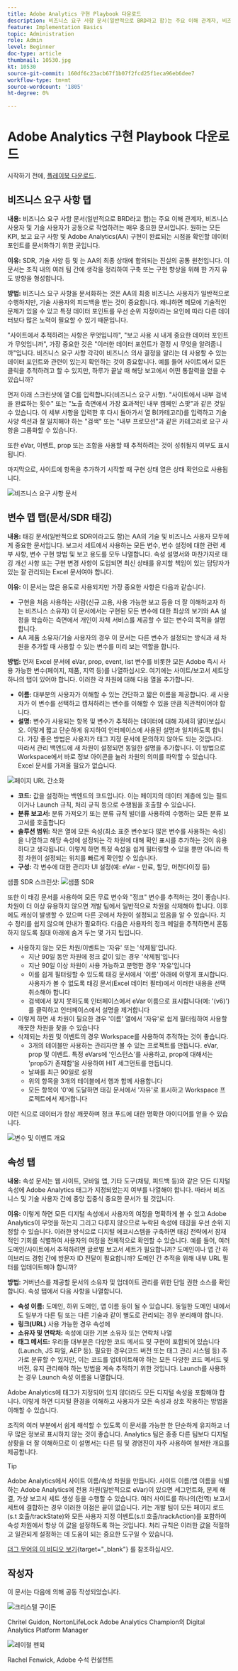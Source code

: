 ```yaml
---
title: Adobe Analytics 구현 Playbook 다운로드
description: 비즈니스 요구 사항 문서(일반적으로 BRD라고 함)는 주요 이해 관계자, 비즈니스 사용자 및 기술 사용자가 공동으로 작업하려는 매우 중요한 문서입니다. AA 구현이 완료되면 보려는 모든 KPI, 보고 요구 사항 및 데이터 포인트를 문서화하기 위한 곳입니다.
feature: Implementation Basics
topic: Administration
role: Admin
level: Beginner
doc-type: article
thumbnail: 10530.jpg
kt: 10530
source-git-commit: 160df6c23acb67f1b07f2fcd25f1eca96eb6dee7
workflow-type: tm+mt
source-wordcount: '1805'
ht-degree: 0%

---
```



# Adobe Analytics 구현 Playbook 다운로드

시작하기 전에, [플레이북 다운로드](assets/aa-implementation-playbook.xlsx).

## 비즈니스 요구 사항 탭

**내용:** 비즈니스 요구 사항 문서(일반적으로 BRD라고 함)는 주요 이해 관계자, 비즈니스 사용자 및 기술 사용자가 공동으로 작업하려는 매우 중요한 문서입니다. 원하는 모든 KPI, 보고 요구 사항 및 Adobe Analytics(AA) 구현이 완료되는 시점을 확인할 데이터 포인트를 문서화하기 위한 곳입니다.

**이유:** SDR, 기술 사양 등 및 는 AA의 최종 상태에 합의되는 진실의 공통 원천입니다. 이 문서는 조직 내의 여러 팀 간에 생각을 정리하여 구축 또는 구현 향상을 위해 한 가지 유도 방향을 형성합니다.

**방법:** 비즈니스 요구 사항을 문서화하는 것은 AA의 최종 비즈니스 사용자가 일반적으로 수행하지만, 기술 사용자의 피드백을 받는 것이 중요합니다. 왜냐하면 메모에 기술적인 문제가 있을 수 있고 특정 데이터 포인트를 우선 순위 지정이라는 요인에 따라 다른 데이터보다 많은 노력이 필요할 수 있기 때문입니다.

&quot;사이트에서 추적하려는 사항은 무엇입니까&quot;, &quot;보고 사용 시 내게 중요한 데이터 포인트가 무엇입니까&quot;, 가장 중요한 것은 &quot;이러한 데이터 포인트가 결정 시 무엇을 알려줍니까&quot;입니다. 비즈니스 요구 사항 각각이 비즈니스 의사 결정을 알리는 데 사용할 수 있는 데이터 포인트와 관련이 있는지 확인하는 것이 중요합니다. 예를 들어 사이트에서 모든 클릭을 추적하려고 할 수 있지만, 하루가 끝날 때 해당 보고에서 어떤 통찰력을 얻을 수 있습니까?

먼저 아래 스크린샷에 열 C를 입력합니다(비즈니스 요구 사항). &quot;사이트에서 내부 검색을 완료하는 횟수&quot; 또는 &quot;노출 측면에서 가장 효과적인 내부 캠페인 스팟&quot;과 같은 것일 수 있습니다. 이 세부 사항을 입력한 후 다시 돌아가서 열 B(카테고리)를 입력하고 기술 사양 섹션과 잘 일치해야 하는 &quot;검색&quot; 또는 &quot;내부 프로모션&quot;과 같은 카테고리로 요구 사항을 그룹화할 수 있습니다.

또한 eVar, 이벤트, prop 또는 조합을 사용할 때 추적하려는 것이 성취될지 여부도 표시됩니다.

마지막으로, 사이트에 항목을 추가하기 시작할 때 구현 상태 열은 상태 확인으로 사용됩니다.

![비즈니스 요구 사항 문서](assets/brd-template.png)

## 변수 맵 탭(문서/SDR 태깅)

**내용:** 태깅 문서(일반적으로 SDR이라고도 함)는 AA의 기술 및 비즈니스 사용자 모두에게 중요한 문서입니다. 보고서 세트에서 사용하는 모든 변수, 변수 설정에 대한 관련 세부 사항, 변수 구현 방법 및 보고 용도를 모두 나열합니다. 속성 설명서와 마찬가지로 태깅 개선 사항 또는 구현 변경 사항이 도입되면 최신 상태를 유지할 책임이 있는 담당자가 있는 잘 관리되는 Excel 문서여야 합니다.

**이유:** 이 문서는 많은 용도로 사용되지만 가장 중요한 사항은 다음과 같습니다.

* 구현을 처음 사용하는 사람(신규 고용, 사용 가능한 보고 등을 더 잘 이해하고자 하는 비즈니스 소유자) 이 문서에서는 구현된 모든 변수에 대한 최상의 보기와 AA 설정을 학습하는 측면에서 개인이 자체 서비스를 제공할 수 있는 변수의 목적을 설명합니다.
* AA 제품 소유자/기술 사용자의 경우 이 문서는 다른 변수가 설정되는 방식과 새 차원을 추가할 때 사용할 수 있는 변수를 미리 보는 역할을 합니다.

**방법:** 먼저 Excel 문서에 eVar, prop, event, list 변수를 비롯한 모든 Adobe 즉시 사용 가능한 변수(페이지, 제품, 지역 등)를 나열하십시오. 여기에는 사이트/보고서 세트당 하나의 탭이 있어야 합니다.
이러한 각 차원에 대해 다음 열을 추가합니다.
* **이름:** 대부분의 사용자가 이해할 수 있는 간단하고 짧은 이름을 제공합니다. 새 사용자가 이 변수를 선택하고 캡처하려는 변수를 이해할 수 있을 만큼 직관적이어야 합니다.
* **설명:** 변수가 사용되는 항목 및 변수가 추적하는 데이터에 대해 자세히 알아보십시오. 이렇게 짧고 단순하게 유지하여 인터페이스에 사용된 설명과 일치하도록 합니다. 가장 좋은 방법은 사용자가 태그 지정 문서에 문의하지 않아도 되는 것입니다. 따라서 관리 백엔드에 새 차원이 설정되면 동일한 설명을 추가합니다. 이 방법으로 Workspace에서 바로 정보 아이콘을 눌러 차원의 의미를 파악할 수 있습니다. Excel 문서를 가져올 필요가 없습니다.

![페이지 URL 간소화](assets/page-url-simplified.png)

* **코드:** 값을 설정하는 백엔드의 코드입니다. 이는 페이지의 데이터 계층에 있는 필드이거나 Launch 규칙, 처리 규칙 등으로 수행됨을 호출할 수 있습니다.
* **분류 보고서:** 분류 가져오기 또는 분류 규칙 빌더를 사용하여 수행하는 모든 분류 보고서를 호출합니다
* **솔루션 범위:** 작은 열에 모든 속성(최소 표준 변수보다 많은 변수를 사용하는 속성)을 나열하고 해당 속성에 설정되는 각 차원에 대해 확인 표시를 추가하는 것이 유용하다고 생각됩니다. 이렇게 하면 특정 속성을 쉽게 필터링할 수 있을 뿐만 아니라 특정 차원이 설정되는 위치를 빠르게 확인할 수 있습니다.
* **구성:** 각 변수에 대한 관리자 UI 설정(예: eVar - 만료, 할당, 머천다이징 등)

샘플 SDR 스크린샷:
![샘플 SDR](assets/sample-sdr.png)

또한 이 태깅 문서를 사용하여 모든 무료 변수와 &quot;정크&quot; 변수를 추적하는 것이 좋습니다. 차원이 더 이상 유용하지 않으면 개발 팀에서 일반적으로 차원을 삭제해야 합니다. 이후에도 캐싱이 발생할 수 있으며 다른 곳에서 차원이 설정되고 있음을 알 수 있습니다. 치수 정리를 쉽지 않으며 인내가 필요하다. 다음은 사용자의 정크 메일을 추적하면서 혼동하지 않도록 침대 아래에 숨겨 두는 몇 가지 팁입니다.

* 사용하지 않는 모든 차원/이벤트는 &#39;자유&#39; 또는 &#39;삭제됨&#39;입니다.
   * 지난 90일 동안 차원에 정크 값이 있는 경우 &#39;삭제됨&#39;입니다
   * 지난 90일 이상 차원이 사용 가능하고 분명한 경우 &#39;자유&#39;입니다
   * 이를 쉽게 필터링할 수 있도록 태깅 문서에서 &#39;이름&#39; 아래에 이렇게 표시합니다. 사용자가 볼 수 없도록 태깅 문서(Excel 데이터 필터)에서 이러한 내용을 선택 취소해야 합니다
   * 검색에서 찾지 못하도록 인터페이스에서 eVar 이름으로 표시합니다(예: &#39;(v6)&#39;)를 클릭하고 인터페이스에서 설명을 제거합니다
* 이렇게 하면 새 차원이 필요한 경우 &#39;이름&#39; 열에서 &#39;자유&#39;로 쉽게 필터링하여 사용할 깨끗한 차원을 찾을 수 있습니다
* 삭제되는 차원 및 이벤트의 경우 Workspace를 사용하여 추적하는 것이 좋습니다.
   * 3개의 테이블만 사용하는 관리자만 볼 수 있는 프로젝트를 만듭니다. eVar, prop 및 이벤트. 특정 eVars에 &#39;인스턴스&#39;를 사용하고, prop에 대해서는 &#39;prop5가 존재함&#39;을 사용하여 HIT 세그먼트를 만듭니다.
   * 날짜를 최근 90일로 설정
   * 위의 항목을 3개의 테이블에서 행과 함께 사용합니다
   * 모든 항목이 &#39;0&#39;에 도달하면 태깅 문서에서 &#39;자유&#39;로 표시하고 Workspace 프로젝트에서 제거합니다

이런 식으로 데이터가 항상 깨끗하며 정크 푸드에 대한 명확한 아이디어를 얻을 수 있습니다.

![변수 및 이벤트 개요](assets/variables-and-events-overview.png)

## 속성 탭

**내용:** 속성 문서는 웹 사이트, 모바일 앱, 기타 도구(채팅, 피드백 등)와 같은 모든 디지털 속성에 Adobe Analytics 태그가 지정되었는지 여부를 나열해야 합니다. 따라서 비즈니스 및 기술 사용자 간에 중앙 집중식 중요한 문서가 될 것입니다.

**이유:** 이렇게 하면 모든 디지털 속성에서 사용자의 여정을 명확하게 볼 수 있고 Adobe Analytics이 무엇을 하는지 그리고 다루지 않으므로 누락된 속성에 태깅을 우선 순위 지정할 수 있습니다. 이러한 방식으로 디지털 에코시스템을 구축하면 태깅 전략에서 잠재적인 기회를 식별하여 사용자의 여정을 전체적으로 확인할 수 있습니다. 예를 들어, 여러 도메인/사이트에서 추적하려면 글로벌 보고서 세트가 필요합니까? 도메인이나 앱 간 하이브리드 경험 간에 방문자 ID 전달이 필요합니까? 도메인 간 추적을 위해 내부 URL 필터를 업데이트해야 합니까?

**방법:** 거버넌스를 제공할 문서의 소유자 및 업데이트 관리를 위한 단일 권한 소스를 확인합니다.
속성 탭에서 다음 사항을 나열합니다.
* **속성 이름:** 도메인, 하위 도메인, 앱 이름 등이 될 수 있습니다. 동일한 도메인 내에서도 일부가 다른 팀 또는 다른 기술과 같이 별도로 관리되는 경우 분리해야 합니다.
* **링크(URL)** 사용 가능한 경우 속성에
* **소유자 및 연락처:** 속성에 대한 기본 소유자 또는 연락처 나열
* **태그 메서드:** 우리들 대부분은 다양한 코드 메서드 및 구현이 포함되어 있습니다(Launch, JS 파일, AEP 등). 필요한 경우(코드 버전 또는 태그 관리 시스템 등) 추가로 분류할 수 있지만, 이는 코드를 업데이트해야 하는 모든 다양한 코드 메서드 및 버전, 유지 관리해야 하는 방법을 계속 추적하기 위한 것입니다. Launch를 사용하는 경우 Launch 속성 이름을 나열합니다.

Adobe Analytics에 태그가 지정되어 있지 않더라도 모든 디지털 속성을 포함해야 합니다. 이렇게 하면 디지털 환경을 이해하고 사용자가 모든 속성과 상호 작용하는 방법을 이해할 수 있습니다.

조직의 여러 부분에서 쉽게 해석할 수 있도록 이 문서를 가능한 한 단순하게 유지하고 너무 많은 정보로 표시하지 않는 것이 좋습니다. Analytics 팀은 종종 다른 팀보다 디지털 상황을 더 잘 이해하므로 이 설명서는 다른 팀 및 경영진이 자주 사용하여 철저한 개요를 제공합니다.

>[!TIP]
>
>Adobe Analytics에서 사이트 이름/속성 차원을 만듭니다. 사이트 이름/앱 이름을 식별하는 Adobe Analytics에 전용 차원(일반적으로 eVar)이 있으면 세그먼트화, 문제 해결, 가상 보고서 세트 생성 등을 수행할 수 있습니다. 여러 사이트를 하나의(전역) 보고서 세트에 결합하는 경우 이러한 이점은 끝이 없습니다. 키는 개발 팀이 모든 페이지 로드(s.t 호출/trackState)와 모든 사용자 지정 이벤트(s.tl 호출/trackAction)를 포함하여 속성 차원에서 항상 이 값을 설정하도록 하는 것입니다. 처리 규칙은 이러한 값을 적절하고 일관되게 설정하는 데 도움이 되는 중요한 도구일 수 있습니다.

[더그 무어의 이 비디오 보기](https://experienceleague.adobe.com/docs/analytics-learn/tutorials/implementation/implementation-basics/creating-a-business-requirements-document.html){target=&quot;_blank&quot;} 를 참조하십시오.

## 작성자

이 문서는 다음에 의해 공동 작성되었습니다.

![크리스텔 구이돈](assets/Christel-Headshot-150.png)

Chritel Guidon, NortonLifeLock Adobe Analytics Champion의 Digital Analytics Platform Manager

![레이철 펜윅](assets/Rachel-Fenwick-150.png)

Rachel Fenwick, Adobe 수석 컨설턴트
